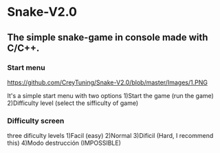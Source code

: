 # Snake-V2.0

## The simple snake-game in console made with C/C++.


### Start menu
https://github.com/CreyTuning/Snake-V2.0/blob/master/Images/1.PNG

It's a simple start menu with two options
1)Start the game (run the game)
2)Difficulty level (select the sifficulty of game)

### Difficulty screen
three dificulty levels
1)Facil (easy)
2)Normal
3)Dificil (Hard, I recommend this)
4)Modo destrucción (IMPOSSIBLE)